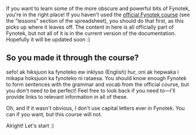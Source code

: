 If you want to learn some of the more obscure and powerful bits of Fynotek, you're in the right place! If you haven't used the [official Fynotek course](https://docs.google.com/spreadsheets/d/1xhD20vikLE6JgUWnj4EwJ9ycEKHQzH_Qi7ZsBBT4j6k/edit) (see the "lessons" section of the spreadsheet), you should do that first, as this picks up where it leaves off. The content in here is all officially part of Fynotek, but not all of it is in the current version of the documentation. Hopefully it will be updated soon :)

## So you made it through the course?
sefo! ak hiksjuon ka fynoteko ew inklyso (English) hur, oni ak hepwaka i mikapa hoksjuon ka fynoteko ni rataesa. You should know enough Fynotek to form sentences with the grammar and vocab from the official course, but you don't need to be perfect! Feel free to look back if you need to—I'll provide links to relevant information in all of these.

Oh, and if it wasn't obvious, I don't use capital letters ever in Fynotek. You can if you want, but this course will not.

Alright! Let's start :)

